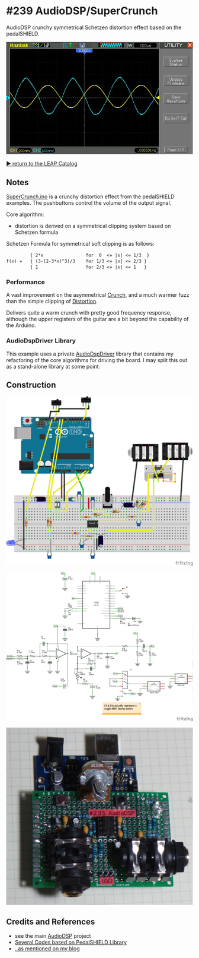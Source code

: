 # #239 AudioDSP/SuperCrunch

AudioDSP crunchy symmetrical Schetzen distortion effect based on the pedalSHIELD.

![waveform](./assets/SuperCrunch_build.jpg?raw=true)



[:arrow_forward: return to the LEAP Catalog](http://leap.tardate.com)

## Notes

[SuperCrunch.ino](./SuperCrunch.ino) is a crunchy distortion effect from the pedalSHIELD examples.
The pushbuttons control the volume of the output signal.

Core algorithm:

* distortion is derived on a symmetrical clipping system based on Schetzen formula

Schetzen Formula for symmetrical soft clipping is as follows:

```
         { 2*x                for  0  <= |x| <= 1/3  }
f(x) =   { (3-(2-3*x)^3)/3    for 1/3 <= |x| <= 2/3 }
         { 1                  for 2/3 <= |x| <= 1   }
```

### Performance

A vast improvement on the asymmetrical [Crunch](../Crunch),
and a much warmer fuzz than the simple clipping of [Distortion](../Distortion).

Delivers quite a warm crunch with pretty good frequency response, although the upper registers of the guitar
are a bit beyond the capability of the Arduino.


### AudioDspDriver Library

This example uses a private [AudioDspDriver](../../../libraries/AudioDspDriver) library
that contains my refactoring of the core algorithms for driving the board.
I may split this out as a stand-alone library at some point.


## Construction

![Breadboard](../assets/AudioDSP_bb.jpg?raw=true)

![The Schematic](../assets/AudioDSP_schematic.jpg?raw=true)

![Build](../assets/AudioDSP_build.jpg?raw=true)

## Credits and References
* see the main [AudioDSP](../) project
* [Several Codes based on PedalSHIELD Library](http://www.electrosmash.com/forum/software-pedalshield/133-several-codes-based-on-pedalshield-library?lang=en)
* [..as mentioned on my blog](http://blog.tardate.com/2017/01/leap236-9-audiodsp-effects.html)
